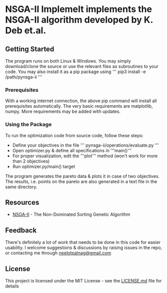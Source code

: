 # NSGA-II ImplemeIt implements the NSGA-II algorithm developed by K. Deb et.al.

## Getting Started

The program runs on both Linux & Windows. You may simply download/clone the source or use the relevant files as subroutines to your code. You may also install it as a pip package using
'''
pip3 install -e /path/pynsga-ii
'''


### Prerequisites

With a working internet connection, the above pip command will install all prerequisites automatically. The very basic requirements are matplotlib, numpy. More requirements may be added with updates.

### Using the Package

To run the optimization code from source code, follow these steps:

*  Define your objectives in the file ''' pynsga-ii/operations/evaluate.py '''
*  Open optimizer.py & define all specifications in '''main()'''
*  For proper visualization, edit the '''plot''' method (won't work for more than 2 objectives)
*  Run optimizer.py/main() target

The program generates the pareto data & plots it in case of two objectives. The results, i.e. points on the pareto are also generated in a text file in the same directory.


## Resources

* [NSGA-II](https://ieeexplore.ieee.org/document/996017/) - The Non-Dominated Sorting Genetic Algorithm


## Feedback

There's definitely a lot of work that needs to be done in this code for easier usability. I welcome suggestions & discussions by raising issues in the repo, or contacting me through neelotpalnag@gmail.com


## License

This project is licensed under the MIT License - see the [LICENSE.md](LICENSE.md) file for details

